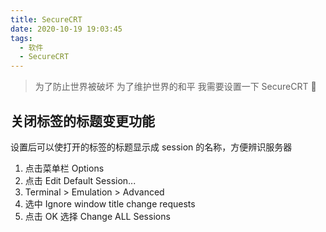 ```yaml
---
title: SecureCRT
date: 2020-10-19 19:03:45
tags: 
  - 软件
  - SecureCRT
---
```


> 为了防止世界被破坏 为了维护世界的和平 我需要设置一下 SecureCRT 🤣

## 关闭标签的标题变更功能

设置后可以使打开的标签的标题显示成 session 的名称，方便辨识服务器

1. 点击菜单栏 Options
2. 点击 Edit Default Session...
3. Terminal > Emulation > Advanced
4. 选中 Ignore window title change requests
5. 点击 OK 选择 Change ALL Sessions